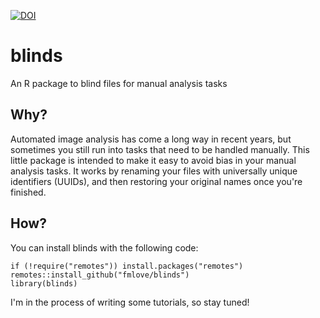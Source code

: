 [![DOI](https://zenodo.org/badge/252126544.svg)](https://zenodo.org/badge/latestdoi/252126544)

# blinds
An R package to blind files for manual analysis tasks

## Why?
Automated image analysis has come a long way in recent years, but sometimes you still run into tasks that need to be handled manually.  This little package is intended to make it easy to avoid bias in your manual analysis tasks.  It works by renaming your files with universally unique identifiers (UUIDs), and then restoring your original names once you're finished.

## How?
You can install blinds with the following code:
```
if (!require("remotes")) install.packages("remotes")
remotes::install_github("fmlove/blinds")
library(blinds)
```

I'm in the process of writing some tutorials, so stay tuned!
